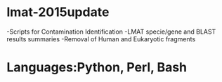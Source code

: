 # lmat-2015update
-Scripts for Contamination Identification
-LMAT specie/gene and BLAST results summaries
-Removal of Human and Eukaryotic fragments 

# Languages:Python, Perl, Bash
